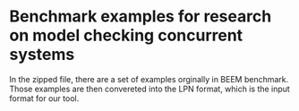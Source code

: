 # Benchmark examples for research on model checking concurrent systems

In the zipped file, there are a set of examples orginally in BEEM benchmark. Those examples are then convereted into the LPN format, which is the input format for our tool.

